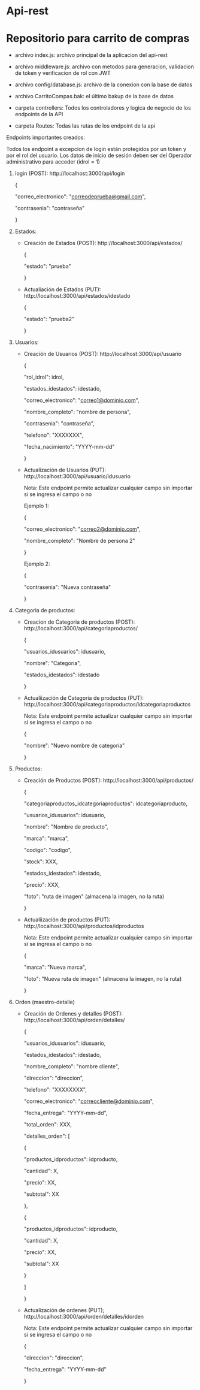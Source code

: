 # Api-rest
# Repositorio para carrito de compras

* archivo index.js: archivo principal de la aplicacion del api-rest
  
* archivo middleware.js: archivo con metodos para generacion, validacion de token y verificacion de rol con JWT

* archivo config/database.js: archivo de la conexion con la base de datos

* archivo CarritoCompas.bak: el último bakup de la base de datos

* carpeta controllers: Todos los controladores y logica de negocio de los endpoints de la API

* carpeta Routes: Todas las rutas de los endpoint de la api


Endpoints importantes creados:

Todos los endpoint a excepcion de login están protegidos por un token y por el rol del usuario. Los datos de inicio de sesión deben ser del Operador administrativo para acceder (idrol = 1)

1. login (POST): http://localhost:3000/api/login
   
   {
   
    "correo_electronico": "correodeprueba@gmail.com",
   
    "contrasenia": "contraseña"
   
   }


2. Estados:
   
   * Creación de Estados (POST): http://localhost:3000/api/estados/
   
     {
     
      "estado": "prueba"
     
     }

   
   * Actualiación de Estados (PUT): http://localhost:3000/api/estados/idestado
   
     {
     
      "estado": "prueba2"
     
     }


3. Usuarios:
   
   * Creación de Usuarios (POST): http://localhost:3000/api/usuario
   
     {
     
      "rol_idrol": idrol,
     
      "estados_idestados": idestado,
     
      "correo_electronico": "correo1@dominio.com",
     
      "nombre_completo": "nombre de persona",
     
      "contrasenia": "contraseña",
     
      "telefono": "XXXXXXX",
     
      "fecha_nacimiento": "YYYY-mm-dd"
     
      }

  
   * Actualización de Usuarios (PUT): http://localhost:3000/api/usuario/idusuario
  
     Nota: Este endpoint permite actualizar cualquier campo sin importar si se ingresa el campo o no
    
      Ejemplo 1:
    
      {
    
      "correo_electronico": "correo2@dominio.com",
      
      "nombre_completo": "Nombre de persona 2"
      
      }
    
      Ejemplo 2:
    
      {
    
      "contrasenia": "Nueva contraseña"
      
      }

  
4. Categoria de productos:
   
   * Creacion de Categoria de productos (POST): http://localhost:3000/api/categoriaproductos/
   
     {
     
      "usuarios_idusuarios": idusuario,
     
      "nombre": "Categoria",
     
      "estados_idestados": idestado
     
     }
   

    * Actualiización de Categoria de productos (PUT): http://localhost:3000/api/categoriaproductos/idcategoriaproductos
  
      Nota: Este endpoint permite actualizar cualquier campo sin importar si se ingresa el campo o no
    
       {
      
        "nombre": "Nuevo nombre de categoria"
        
       }
  

5. Productos:
   
   * Creación de Productos (POST): http://localhost:3000/api/productos/
  
     {
    
      "categoriaproductos_idcategoriaproductos": idcategoriaproducto, 
      
      "usuarios_idusuarios": idusuario,
      
      "nombre": "Nombre de producto",
      
      "marca": "marca",
      
      "codigo": "codigo",
      
      "stock": XXX,
      
      "estados_idestados": idestado,
      
      "precio": XXX,
      
      "foto": "ruta de imagen" (almacena la imagen, no la ruta)
      
     }
  

   * Actualiización de productos (PUT): http://localhost:3000/api/productos/idproductos
  
     Nota: Este endpoint permite actualizar cualquier campo sin importar si se ingresa el campo o no
    
     {
    
      "marca": "Nueva marca",
      
      "foto": "Nueva ruta de imagen" (almacena la imagen, no la ruta)
      
     }


6. Orden (maestro-detalle)
   
   * Creación de Ordenes y detalles (POST): http://localhost:3000/api/orden/detalles/
   
     {
     
     "usuarios_idusuarios": idusuario,
     
     "estados_idestados": idestado,
     
      "nombre_completo": "nombre cliente",
     
      "direccion": "direccion",
     
      "telefono": "XXXXXXXX",
     
      "correo_electronico": "correocliente@dominio.com",
     
      "fecha_entrega": "YYYY-mm-dd",
     
      "total_orden": XXX,
     
      "detalles_orden": [
     
       {
     
       "productos_idproductos": idproducto,
  
       "cantidad": X,
     
       "precio": XX,
     
       "subtotal": XX
     
       },
     
       {
     
       "productos_idproductos": idproducto,
     
       "cantidad": X,
     
       "precio": XX,
     
       "subtotal": XX
     
       }
     
       ]
     
      }
   

   * Actualización de ordenes (PUT); http://localhost:3000/api/orden/detalles/idorden
  
     Nota: Este endpoint permite actualizar cualquier campo sin importar si se ingresa el campo o no
    
     {
    
     "direccion": "direccion",
      
     "fecha_entrega": "YYYY-mm-dd"
      
     }

